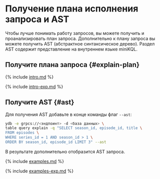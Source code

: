 # Получение плана исполнения запроса и AST

Чтобы лучше понимать работу запросов, вы можете получить и проанализировать план запроса. Дополнительно к плану запроса вы можете получить AST (абстрактное синтаксическое дерево). Раздел AST содержит представление на внутреннем языке miniKQL.

## Получите плана запроса {#explain-plan}

{% include [intro.md](_includes/explain-plan/intro.md) %}

{% include [intro-exp.md](_includes/explain-plan/intro-exp.md) %}

## Получите AST {#ast}

Для получения AST добавьте в конце команды флаг `--ast`:

```bash
ydb -e grpcs://<эндпоинт> -d <база данных> \
table query explain -q "SELECT season_id, episode_id, title \
FROM episodes \
WHERE series_id = 1 AND season_id > 1 \
ORDER BY season_id, episode_id LIMIT 3" --ast
```

В результате дополнительно отобразится AST запроса.

{% include [examples.md](_includes/explain-plan/examples.md) %}

{% include [examples-exp.md](_includes/explain-plan/examples-exp.md) %}
